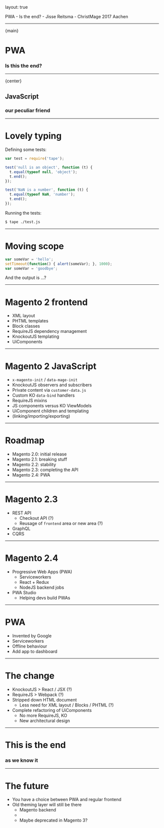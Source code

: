 layout: true
<div class="slide-footer">
    <span>PWA - Is the end? - Jisse Reitsma - ChristMage 2017 Aachen</span>
</div>

---
{main}
# PWA
### Is this the end?

---
{center}
## JavaScript
### our peculiar friend

---
# Lovely typing
Defining some tests:
```js
var test = require('tape');

test('null is an object', function (t) {
  t.equal(typeof null, 'object');
  t.end();
});

test('NaN is a number', function (t) {
  t.equal(typeof NaN, 'number');
  t.end();
});
```

Running the tests:
```bash
$ tape ./test.js
```

---
# Moving scope
```js
var someVar = 'hello';
setTimeout(function() { alert(someVar); }, 1000);
var someVar = 'goodbye';
```

And the output is ...?

---
# Magento 2 frontend
- XML layout
- PHTML templates
- Block classes
- RequireJS dependency management
- KnockoutJS templating
- UiComponents

---
# Magento 2 JavaScript
- `x-magento-init` / `data-mage-init`
- KnockoutJS observers and subscribers
- Private content via `customer-data.js`
- Custom KO `data-bind` handlers
- RequireJS mixins
- JS components versus KO ViewModels
- UiComponent children and templating
- (linking/importing/exporting)

---
# Roadmap
- Magento 2.0: initial release
- Magento 2.1: breaking stuff
- Magento 2.2: stability
- Magento 2.3: completing the API
- Magento 2.4: PWA

---
# Magento 2.3
- REST API
  - Checkout API (?)
  - Reusage of `frontend` area or new area (?)
- GraphQL
- CQRS

---
# Magento 2.4
- Progressive Web Apps (PWA)
  - Serviceworkers
  - React + Redux
  - NodeJS backend jobs
- PWA Studio
  - Helping devs build PWAs

---
# PWA
- Invented by Google
- Serviceworkers
- Offline behaviour
- Add app to dashboard

---
# The change
- KnockoutJS > React / JSX (?)
- RequireJS > Webpack (?)
- Stripped down HTML document
  - Less need for XML layout / Blocks / PHTML (?)
- Complete refactoring of UiComponents
  - No more RequireJS, KO
  - New architectural design

---
# This is the end
### as we know it

---
# The future
- You have a choice between PWA and regular frontend
- Old theming layer will still be there
  - Magento backend
  -
  - Maybe deprecated in Magento 3?

